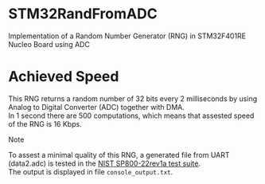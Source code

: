 # STM32RandFromADC
Implementation of a Random Number Generator (RNG) in STM32F401RE Nucleo Board using ADC 
# Achieved Speed
This RNG returns a random number of 32 bits every 2 milliseconds by using Analog to Digital Converter (ADC) together with DMA.  
In 1 second there are 500 computations, which means that assested speed of the RNG is 16 Kbps.
> [!NOTE]
> To assest a minimal quality of this RNG, a generated file from UART (data2.adc) is tested in the [NIST SP800-22rev1a test suite](https://csrc.nist.gov/projects/random-bit-generation/documentation-and-software).  
The output is displayed in file ```console_output.txt```.
